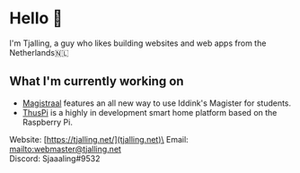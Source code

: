 # Hello 👋

I'm Tjalling, a guy who likes building websites and web apps from the Netherlands🇳🇱

## What I'm currently working on
- [Magistraal](https://github.com/magistraal-app/) features an all new way to use Iddink's Magister for students.
- [ThusPi](https://github.com/thuspi/) is a highly in development smart home platform based on the Raspberry Pi.

Website: [https://tjalling.net/](tjalling.net)\
Email: [mailto:webmaster@tjalling.net](webmaster@tjalling.net)\
Discord: Sjaaaling#9532
